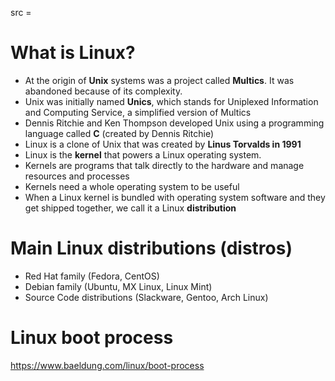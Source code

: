 src = 

# What is Linux?

- At the origin of **Unix** systems was a project called **Multics**. It was abandoned because of its complexity.
- Unix was initially named **Unics**, which stands for Uniplexed Information and Computing Service, a simplified version of Multics
- Dennis Ritchie and Ken Thompson developed Unix using a programming language called **C** (created by Dennis Ritchie)
- Linux is a clone of Unix that was created by **Linus Torvalds in 1991**
- Linux is the **kernel** that powers a Linux operating system.
- Kernels are programs that talk directly to the hardware and manage resources and processes
- Kernels need a whole operating system to be useful
- When a Linux kernel is bundled with operating system software and they get shipped together, we call it a Linux **distribution**

# Main Linux distributions (distros)

- Red Hat family (Fedora, CentOS)
- Debian family (Ubuntu, MX Linux, Linux Mint)
- Source Code distributions (Slackware, Gentoo, Arch Linux)

# Linux boot process

https://www.baeldung.com/linux/boot-process

# 

